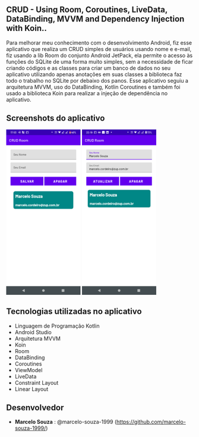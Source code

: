 ## CRUD - Using Room, Coroutines, LiveData, DataBinding, MVVM and Dependency Injection with Koin..

Para melhorar meu conhecimento com o desenvolvimento Android, fiz esse aplicativo que realiza um CRUD simples de usuários usando nome e e-mail, fiz usando a lib Room do conjunto Android JetPack, ela permite o acesso às funções do SQLite de uma forma muito simples, sem a necessidade de ficar criando códigos e as classes para criar um banco de dados no seu aplicativo utilizando apenas anotações em suas classes a biblioteca faz todo o trabalho no SQLite por debaixo dos panos. Esse aplicativo seguiu a arquitetura MVVM, uso do DataBinding, Kotlin Coroutines e também foi usado a biblioteca Koin para realizar a injeção de dependência no aplicativo.

## Screenshots do aplicativo
<img src="/imgs/image_1.png" width="200">
<img src="/imgs/image_2.png" width="200">

## Tecnologias utilizadas no aplicativo

* Linguagem de Programação Kotlin
* Android Studio
* Arquitetura MVVM
* Koin
* Room
* DataBinding
* Coroutines
* ViewModel
* LiveData
* Constraint Layout
* Linear Layout

## Desenvolvedor

* **Marcelo Souza** : @marcelo-souza-1999 (https://github.com/marcelo-souza-1999/)
